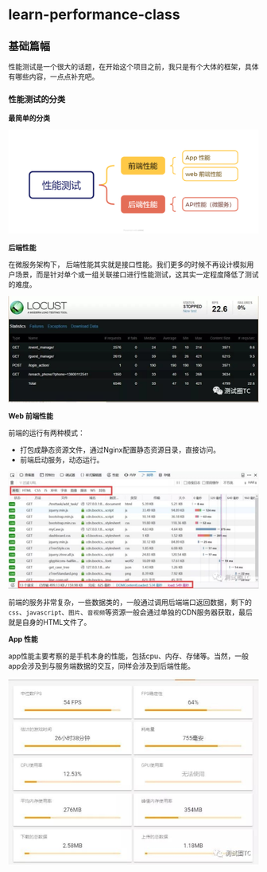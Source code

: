 # learn-performance-class

## 基础篇幅

性能测试是一个很大的话题，在开始这个项目之前，我只是有个大体的框架，具体有哪些内容，一点点补充吧。

### 性能测试的分类

__最简单的分类__

![](./images/basic_classification.png)


__后端性能__

在微服务架构下， 后端性能其实就是接口性能。我们更多的时候不再设计模拟用户场景，而是针对单个或一组关联接口进行性能测试，这其实一定程度降低了测试的难度。

![](./images/backend_api.png)

__Web 前端性能__

前端的运行有两种模式：

* 打包成静态资源文件，通过Nginx配置静态资源目录，直接访问。
* 前端启动服务，动态运行。

![](./images/frontend_web.png)

前端的服务非常复杂，一些数据类的，一般通过调用后端端口返回数据，剩下的`css`、`javascript`、`图片`、`音视频`等资源一般会通过单独的CDN服务器获取，最后就是自身的HTML文件了。

__App 性能__

app性能主要考察的是手机本身的性能，包括cpu、内存、存储等。当然，一般app会涉及到与服务端数据的交互，同样会涉及到后端性能。

![](./images/frontend_app.png)

